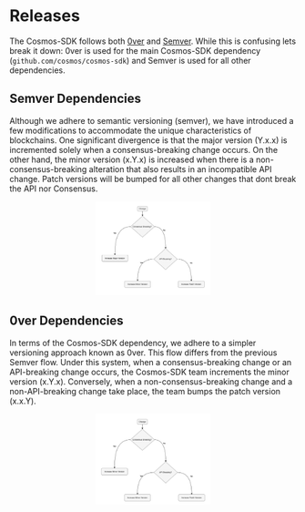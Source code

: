 # Releases

The Cosmos-SDK follows both [0ver](https://0ver.org/) and [Semver](https://semver.org/). While this is confusing lets break it down: 0ver is used for the main Cosmos-SDK dependency (`github.com/cosmos/cosmos-sdk`) and Semver is used for all other dependencies.

## Semver Dependencies

Although we adhere to semantic versioning (semver), we have introduced a few modifications to accommodate the unique characteristics of blockchains. One significant divergence is that the major version (Y.x.x) is incremented solely when a consensus-breaking change occurs. On the other hand, the minor version (x.Y.x) is increased when there is a non-consensus-breaking alteration that also results in an incompatible API change. Patch versions will be bumped for all other changes that dont break the API nor Consensus. 

<p align="center">
  <img src="semver.png?raw=true" alt="Releases Semver decision tree" width="40%" />
</p>

## 0ver Dependencies

In terms of the Cosmos-SDK dependency, we adhere to a simpler versioning approach known as 0ver. This flow differs from the previous Semver flow. Under this system, when a consensus-breaking change or an API-breaking change occurs, the Cosmos-SDK team increments the minor version (x.Y.x). Conversely, when a non-consensus-breaking change and a non-API-breaking change take place, the team bumps the patch version (x.x.Y).

<p align="center">
  <img src="0ver.png?raw=true" alt="Releases 0ver decision tree" width="40%" />
</p>
